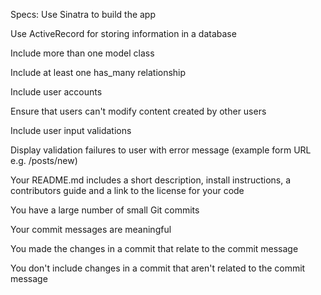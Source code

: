 Specs:
 Use Sinatra to build the app 

 Use ActiveRecord for storing information in a database 

 Include more than one model class 

 Include at least one has_many relationship 
 
 Include user accounts
 
 Ensure that users can't modify content created by other users
 
 Include user input validations

 Display validation failures to user with error message (example form URL e.g. /posts/new) 
 
 Your README.md includes a short description, install instructions, a contributors guide and a link to the license for your code 

 You have a large number of small Git commits

 Your commit messages are meaningful 
 
 You made the changes in a commit that relate to the commit message
 
 You don't include changes in a commit that aren't related to the commit message